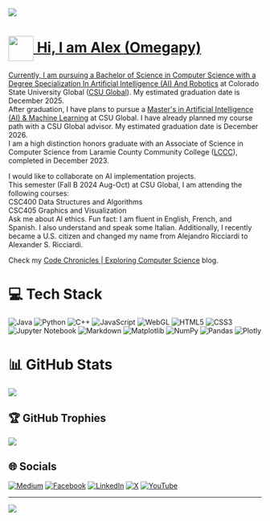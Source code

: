<img src="https://github.com/Omegapy/Omegapy/assets/121726699/ac8dbe8e-45b8-485c-86eb-772982f97078">

# <span><a href="https://www.alexomegapy.com" target="_blank"><img width="50" height="50" align="center" src="https://github.com/user-attachments/assets/f8001645-cc85-4b99-beec-74482a83ac87"></span> Hi, I am Alex (Omegapy)
Currently, I am pursuing a Bachelor of Science in Computer Science with a [Degree Specialization In Artificial Intelligence (AI) And Robotics](https://csuglobal.edu/academic-programs/undergraduate-specializations/undergraduate-specialization-artificial-intelligence-and-robotics) at Colorado State University Global ([CSU Global](https://csuglobal.edu/?utm_source=google&utm_medium=cpc&utm_campaign=nb_gen_gen_co-online-schools_sdi&utm_network=g&gad_source=1&gclid=EAIaIQobChMIlrvh_ujbhwMVbdrCBB0fOjrWEAAYASAAEgKnUPD_BwE&gclsrc=aw.ds)). My estimated graduation date is December 2025.  
After graduation, I have plans to pursue a [Master's in Artificial Intelligence (AI) & Machine Learning](https://csuglobal.edu/academic-programs/graduate-degrees/masters-science-degree-artificial-intelligence-machine-learning) at CSU Global. I have already planned my course path with a CSU Global advisor. My estimated graduation date is December 2026.   
I am a high distinction honors graduate with an Associate of Science in Computer Science from Laramie County Community College ([LCCC](https://www.lccc.wy.edu/)), completed in December 2023.

I would like to collaborate on AI implementation projects.  
This semester (Fall B 2024 Aug-Oct) at CSU Global, I am attending the following courses:   
CSC400 Data Structures and Algorithms  
CSC405 Graphics and Visualization  
Ask me about AI ethics.
Fun fact: I am fluent in English, French, and Spanish. I also understand and speak some Italian.
Additionally, I recently became a U.S. citizen and changed my name from Alejandro Ricciardi to Alexander S. Ricciardi.

Check my [Code Chronicles | Exploring Computer Science](https://www.alexomegapy.com/) blog.

# 💻 Tech Stack
![Java](https://img.shields.io/badge/java-%23ED8B00.svg?style=for-the-badge&logo=openjdk&logoColor=white) 
![Python](https://img.shields.io/badge/python-3670A0?style=for-the-badge&logo=python&logoColor=ffdd54) 
![C++](https://img.shields.io/badge/c++-%2300599C.svg?style=for-the-badge&logo=c%2B%2B&logoColor=white) 
![JavaScript](https://img.shields.io/badge/javascript-%23323330.svg?style=for-the-badge&logo=javascript&logoColor=%23F7DF1E) 
![WebGL](https://img.shields.io/badge/WebGL-990000?logo=webgl&logoColor=white&style=for-the-badge) 
![HTML5](https://img.shields.io/badge/html5-%23E34F26.svg?style=for-the-badge&logo=html5&logoColor=white)
![CSS3](https://img.shields.io/badge/css3-%231572B6.svg?style=for-the-badge&logo=css3&logoColor=white)
![Jupyter Notebook](https://img.shields.io/badge/jupyter-%23FA0F00.svg?style=for-the-badge&logo=jupyter&logoColor=white)
![Markdown](https://img.shields.io/badge/markdown-%23000000.svg?style=for-the-badge&logo=markdown&logoColor=white)
![Matplotlib](https://img.shields.io/badge/Matplotlib-%23ffffff.svg?style=for-the-badge&logo=Matplotlib&logoColor=black) 
![NumPy](https://img.shields.io/badge/numpy-%23013243.svg?style=for-the-badge&logo=numpy&logoColor=white) 
![Pandas](https://img.shields.io/badge/pandas-%23150458.svg?style=for-the-badge&logo=pandas&logoColor=white) 
![Plotly](https://img.shields.io/badge/Plotly-%233F4F75.svg?style=for-the-badge&logo=plotly&logoColor=white)
# 📊 GitHub Stats
![](https://github-readme-streak-stats.herokuapp.com/?user=omegapy&theme=dark&hide_border=false)<br/>
## 🏆 GitHub Trophies
![](https://github-profile-trophy.vercel.app/?username=omegapy&rank=SECRET,SSS,SS,S,AAA,AA,A,B,C)
## 🌐 Socials
[![Medium](https://img.shields.io/badge/Medium-12100E?style=for-the-badge&logo=medium&logoColor=whit)](https://medium.com/@alex.omegapy) [![Facebook](https://img.shields.io/badge/Facebook-%231877F2.svg?logo=Facebook&logoColor=white)](https://www.facebook.com/profile.php?id=100089638857137) [![LinkedIn](https://img.shields.io/badge/LinkedIn-%230077B5.svg?logo=linkedin&logoColor=white)](https://linkedin.com/in/alex-ricciardi) [![X](https://img.shields.io/badge/X-black.svg?logo=X&logoColor=white)](https://x.com/AlexOmegapy) [![YouTube](https://img.shields.io/badge/YouTube-%23FF0000.svg?logo=YouTube&logoColor=white)](https://www.youtube.com/channel/UC4rMaQ7sqywMZkfS1xGh2AA) 

---
[![](https://visitcount.itsvg.in/api?id=omegapy&icon=0&color=0)](https://visitcount.itsvg.in)











